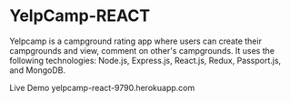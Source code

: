 # YelpCamp-REACT
Yelpcamp is a campground rating app where users can create their campgrounds and view, comment on other's campgrounds. 
It uses the following technologies: Node.js, Express.js, React.js, Redux, Passport.js, and MongoDB.

Live Demo
yelpcamp-react-9790.herokuapp.com
